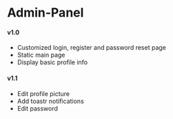 # Admin-Panel
<h4>v1.0</h4>
<ul>
<li>Customized login, register and password reset page</li>
<li>Static main page</li>
<li>Display basic profile info</li>
</ul>
<h4>v1.1</h4>
<ul>
<li>Edit profile picture</li>
<li>Add toastr notifications</li>
<li>Edit password</li>
</ul>
